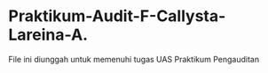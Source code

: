 # Praktikum-Audit-F-Callysta-Lareina-A.
File ini diunggah untuk memenuhi tugas UAS Praktikum Pengauditan
